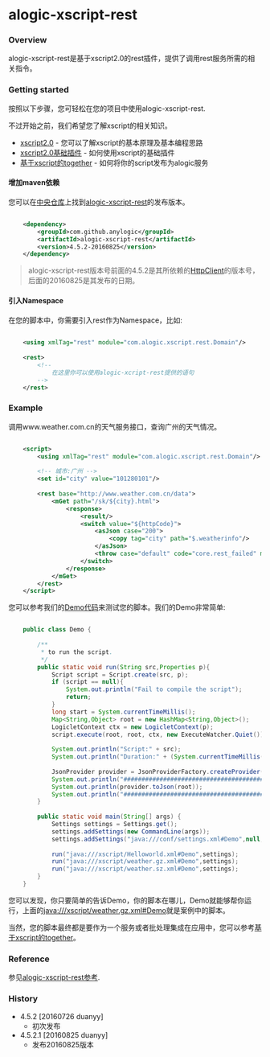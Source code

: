 alogic-xscript-rest
===================

### Overview

alogic-xscript-rest是基于xscript2.0的rest插件，提供了调用rest服务所需的相关指令。

### Getting started

按照以下步骤，您可轻松在您的项目中使用alogic-xscript-rest.

不过开始之前，我们希望您了解xscript的相关知识。

- [xscript2.0](https://github.com/yyduan/alogic/blob/master/alogic-doc/alogic-common/xscript2.md) - 您可以了解xscript的基本原理及基本编程思路
- [xscript2.0基础插件](https://github.com/yyduan/alogic/blob/master/alogic-doc/alogic-common/xscript2-plugins.md) - 如何使用xscript的基础插件
- [基于xscript的together](https://github.com/yyduan/alogic/blob/master/alogic-doc/alogic-common/xscript2-together.md) - 如何将你的script发布为alogic服务

#### 增加maven依赖

您可以在[中央仓库](http://mvnrepository.com/)上找到[alogic-xscript-rest](http://mvnrepository.com/search?q=com.github.anylogic%3Aalogic-xscript-rest)的发布版本。

```xml

    <dependency>
        <groupId>com.github.anylogic</groupId>
        <artifactId>alogic-xscript-rest</artifactId>
        <version>4.5.2-20160825</version>
    </dependency>   	

```

> alogic-xscript-rest版本号前面的4.5.2是其所依赖的[HttpClient](http://hc.apache.org/httpcomponents-client-4.5.x/index.html)的版本号，后面的20160825是其发布的日期。

#### 引入Namespace

在您的脚本中，你需要引入rest作为Namespace，比如:

```xml
	
	<using xmlTag="rest" module="com.alogic.xscript.rest.Domain"/>
	
	<rest>
		<!--
			在这里你可以使用alogic-xcript-rest提供的语句
		-->
	</rest>
```

### Example

调用www.weather.com.cn的天气服务接口，查询广州的天气情况。

```xml

	<script>
		<using xmlTag="rest" module="com.alogic.xscript.rest.Domain"/>
		
		<!-- 城市:广州 -->
		<set id="city" value="101280101"/>
		
		<rest base="http://www.weather.com.cn/data">
			<mGet path="/sk/${city}.html">
				<response>
					<result/>
					<switch value="${httpCode}">
						<asJson case="200">
							<copy tag="city" path="$.weatherinfo"/>
						</asJson>
						<throw case="default" code="core.rest_failed" msg="远程服务调用错误."/>
					</switch>
				</response>
			</mGet>
		</rest>
	</script>

```

您可以参考我们的[Demo代码](src/test/java/Demo.java)来测试您的脚本。我们的Demo非常简单:

```java

	public class Demo {
	
		/**
		 * to run the script.
		 */
		public static void run(String src,Properties p){
			Script script = Script.create(src, p);
			if (script == null){
				System.out.println("Fail to compile the script");
				return;
			}
			long start = System.currentTimeMillis();
			Map<String,Object> root = new HashMap<String,Object>();
			LogicletContext ctx = new LogicletContext(p);
			script.execute(root, root, ctx, new ExecuteWatcher.Quiet());
			
			System.out.println("Script:" + src);
			System.out.println("Duration:" + (System.currentTimeMillis() - start) + "ms");
			
			JsonProvider provider = JsonProviderFactory.createProvider();
			System.out.println("#########################################################");
			System.out.println(provider.toJson(root));				
			System.out.println("#########################################################");
		}
		
		public static void main(String[] args) {
			Settings settings = Settings.get();		
			settings.addSettings(new CommandLine(args));		
			settings.addSettings("java:///conf/settings.xml#Demo",null,Settings.getResourceFactory());
			
			run("java:///xscript/Helloworld.xml#Demo",settings);
			run("java:///xscript/weather.gz.xml#Demo",settings);
			run("java:///xscript/weather.sz.xml#Demo",settings);
		}	
	}

```

您可以发现，你只要简单的告诉Demo，你的脚本在哪儿，Demo就能够帮你运行，上面的[java:///xscript/weather.gz.xml#Demo](src/test/resources/xscript/weather.gz.xml#Demo)就是案例中的脚本。

当然，您的脚本最终都是要作为一个服务或者批处理集成在应用中，您可以参考[基于xscript的together](https://github.com/yyduan/alogic/blob/master/alogic-doc/alogic-common/xscript2-together.md)。

### Reference

参见[alogic-xscript-rest参考](src/docs/reference.md).

### History

- 4.5.2 [20160726 duanyy]
	+ 初次发布
- 4.5.2.1 [20160825 duanyy]
	+ 发布20160825版本
	
